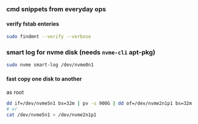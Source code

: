 ### cmd snippets from everyday ops



#### verify fstab enteries 


``` bash
sudo findmnt --verify --verbose
```


### smart log for nvme disk (needs `nvme-cli` apt-pkg)


``` bash
sudo nvme smart-log /dev/nvme0n1
```


#### fast copy one disk to another 
as root

``` bash
dd if=/dev/nvme5n1 bs=32m | pv -s 900G | dd of=/dev/nvme2n1p1 bs=32m
# or
cat /dev/nvme5n1 > /dev/nvme2n1p1
```
